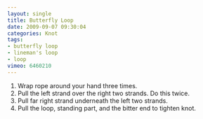 ```yaml
---
layout: single
title: Butterfly Loop
date: 2009-09-07 09:30:04
categories: Knot
tags:
- butterfly loop
- lineman's loop
- loop
vimeo: 6460210
---
```


1. Wrap rope around your hand three times.
1. Pull the left strand over the right two strands. Do this twice.
1. Pull far right strand underneath the left two strands.
1. Pull the loop, standing part, and the bitter end to tighten knot.

